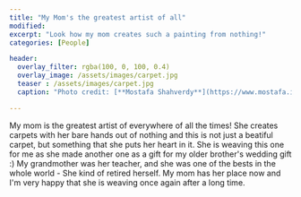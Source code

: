```yaml
---
title: "My Mom's the greatest artist of all"
modified:
excerpt: "Look how my mom creates such a painting from nothing!"
categories: [People]

header:
  overlay_filter: rgba(100, 0, 100, 0.4)
  overlay_image: /assets/images/carpet.jpg
  teaser : /assets/images/carpet.jpg
  caption: "Photo credit: [**Mostafa Shahverdy**](https://www.mostafa.info)"

---
```


My mom is the greatest artist of everywhere of all the times! She creates carpets with her bare hands 
out of nothing and this is not just a beatiful carpet, but something that she puts her heart in it. 
She is weaving this one for me as she made another one as a gift for my older brother's wedding gift :) 
My grandmother was her teacher, and she was one of the bests in the whole world - She kind of retired herself.
My mom has her place now and I'm very happy that she is weaving once again after a long time.
